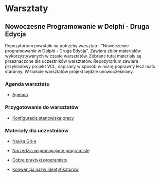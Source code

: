 ﻿# Warsztaty

## Nowoczesne Programowanie w Delphi - Druga Edycja 

Repozytorium powstało na potrzeby warsztatu: "Nowoczesne programowanie w Delphi - Druga Edycja". Zawiera zbiór materiałów wykorzystywanych w czasie warsztatów. Zebrane tutaj materiały są przeznaczone dla uczestników warsztatów. Repozytorium zawiera przykładowy projekt VCL, napisany w sposób w miarę poprawny lecz mało staranny. W trakcie warsztatów projekt będzie unowocześniany.

### Agenda warsztatu

* [Agenda](./doc/WorkshopAgenda.md)

### Przygotowanie do warsztatów

* [Konfiguracja stanowiska pracy](./doc/Configuration.md)

### Materiały dla uczestników

* [Nauka Git-a](./doc/GitLearn.md)

* [Narzędzia wspomagające programistę](./doc/DelphiTools.md)

* [Dobre praktyki programisty](./doc/GoodPractices.md)

* [Konwencja nazw identyfikatorów](./doc/NamingConvetion.md)
